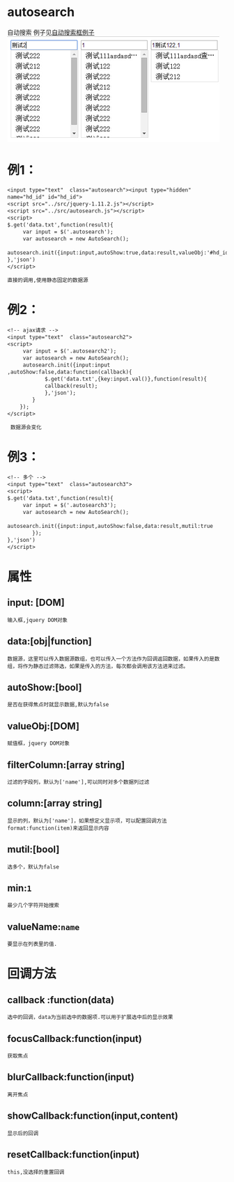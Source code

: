 # autosearch
自动搜索
例子见[自动搜索框例子](http://www.lovewebgames.com/jsmodule/autosearch.html "自动搜索框例子")
![效果图](docs/autosearch.jpg)


# 例1：
    <input type="text"  class="autosearch"><input type="hidden" name="hd_id" id="hd_id">
	<script src="../src/jquery-1.11.2.js"></script>
	<script src="../src/autosearch.js"></script>
	<script>
	$.get('data.txt',function(result){
		 var input = $('.autosearch');
		 var autosearch = new AutoSearch();
		 autosearch.init({input:input,autoShow:true,data:result,valueObj:'#hd_id',valueName:"id"});
	},'json')
	</script>
`直接的调用,使用静态固定的数据源`

# 例2：
	<!-- ajax请求 -->
	<input type="text"  class="autosearch2">
	<script>
		 var input = $('.autosearch2');
		 var autosearch = new AutoSearch();
		 autosearch.init({input:input ,autoShow:false,data:function(callback){
				$.get('data.txt',{key:input.val()},function(result){
		 		callback(result);
		 		},'json');
	 		}
	 	});
	</script>
` 数据源会变化`
# 例3：
	<!-- 多个 -->
	<input type="text"  class="autosearch3">
	<script>
	$.get('data.txt',function(result){
		 var input = $('.autosearch3');
		 var autosearch = new AutoSearch();
		 autosearch.init({input:input,autoShow:false,data:result,mutil:true
		 	});
	},'json')
	</script>

# 属性

## input: [DOM]
	输入框,jquery DOM对象
## data:[obj|function]
	数据源，这里可以传入数据源数组，也可以传入一个方法作为回调返回数据，如果传入的是数组，将作为静态过滤筛选，如果是传入的方法，每次都会调用该方法进来过滤。
## autoShow:[bool]
	是否在获得焦点时就显示数据,默认为false
## valueObj:[DOM]
	赋值框，jquery DOM对象
## filterColumn:[array string]
	过滤的字段列，默认为['name'],可以同时对多个数据列过滤
## column:[array string]
	显示的列，默认为['name']，如果想定义显示项，可以配置回调方法format:function(item)来返回显示内容
## mutil:[bool]
	选多个，默认为false
## min:`1`
	最少几个字符开始搜索
## valueName:`name`
	要显示在列表里的值.

# 回调方法
## callback :function(data)
	选中的回调，data为当前选中的数据项.可以用于扩展选中后的显示效果
## focusCallback:function(input)
	获取焦点
## blurCallback:function(input)
	离开焦点
## showCallback:function(input,content)
	显示后的回调
## resetCallback:function(input)
	this,没选择的重置回调